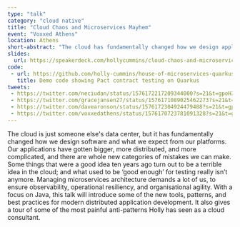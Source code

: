 ```yaml
---
type: "talk"
category: "cloud native"
title: "Cloud Chaos and Microservices Mayhem"
event: "Voxxed Athens"
location: Athens
short-abstract: "The cloud has fundamentally changed how we design applications, and introduced whole new categories of software-development disasters. With a focus on Java, this talk will introduce some of the new tools, patterns, and best practices for modern distributed application development. It also gives a tour of some of the most painful anti-patterns Holly has seen as a cloud consultant."
slides:
  url: https://speakerdeck.com/hollycummins/cloud-chaos-and-microservices-mayhem-voxxed-athens
code: 
 - url: https://github.com/holly-cummins/house-of-microservices-quarkus-contract-testing-sample
   title: Demo code showing Pact contract testing on Quarkus
tweets:
 - https://twitter.com/neciudan/status/1576172217209344000?s=21&t=gpoH36F8M3sQP9mVcjiKNA
 - https://twitter.com/gracejansen27/status/1576171089025462273?s=21&t=gpoH36F8M3sQP9mVcjiKNA
 - https://twitter.com/davearonson/status/1576172304924479488?s=21&t=gpoH36F8M3sQP9mVcjiKNA
 - https://twitter.com/voxxedathens/status/1576170723781091328?s=21&t=gpoH36F8M3sQP9mVcjiKNA
---
```

The cloud is just someone else's data center, but it has fundamentally changed how we design software and what we expect from our platforms. Our applications have gotten bigger, more distributed, and more complicated, and there are whole new categories of mistakes we can make. Some things that were a good idea ten years ago turn out to be a terrible idea in the cloud; and what used to be ‘good enough’ for testing really isn’t anymore. Managing microservices architecture demands a lot of us, to ensure observability, operational resiliency, and organisational agility. With a focus on Java, this talk will introduce some of the new tools, patterns, and best practices for modern distributed application development. It also gives a tour of some of the most painful anti-patterns Holly has seen as a cloud consultant.
